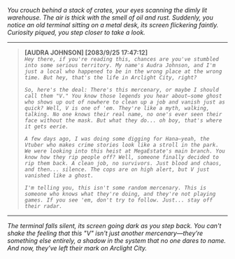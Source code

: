 *You crouch behind a stack of crates, your eyes scanning the dimly lit warehouse. The air is thick with the smell of oil and rust. Suddenly, you notice an old terminal sitting on a metal desk, its screen flickering faintly. Curiosity piqued, you step closer to take a look.*

---

> **[AUDRA JOHNSON] [2083/9/25 17:47:12]**  
> *`Hey there, if you're reading this, chances are you've stumbled into some serious territory. My name's Audra Johnson, and I'm just a local who happened to be in the wrong place at the wrong time. But hey, that's the life in Arclight City, right?`*  
>  
> *`So, here's the deal: There's this mercenary, or maybe I should call them "V." You know those legends you hear about—some ghost who shows up out of nowhere to clean up a job and vanish just as quick? Well, V is one of 'em. They're like a myth, walking, talking. No one knows their real name, no one's ever seen their face without the mask. But what they do... oh boy, that's where it gets eerie.`*  
>  
> *`A few days ago, I was doing some digging for Hana—yeah, the Vtuber who makes crime stories look like a stroll in the park. We were looking into this heist at MegaEstate's main branch. You know how they rip people off? Well, someone finally decided to rip them back. A clean job, no survivors. Just blood and chaos, and then... silence. The cops are on high alert, but V just vanished like a ghost.`*  
>  
> *`I'm telling you, this isn't some random mercenary. This is someone who knows what they're doing, and they're not playing games. If you see 'em, don't try to follow. Just... stay off their radar.`*

---

*The terminal falls silent, its screen going dark as you step back. You can't shake the feeling that this "V" isn't just another mercenary—they’re something else entirely, a shadow in the system that no one dares to name. And now, they've left their mark on Arclight City.*